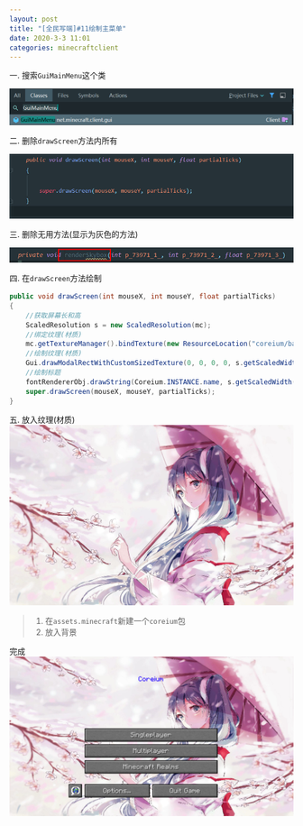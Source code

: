 ```yaml
---
layout: post
title: "[全民写端]#11绘制主菜单"
date: 2020-3-3 11:01
categories: minecraftclient
---
```

一. 搜索`GuiMainMenu`这个类

![11-1](/assets/minecraftclient/11-1.png)

二. 删除`drawScreen`方法内所有

![11-2](/assets/minecraftclient/11-2.png)

三. 删除无用方法(显示为灰色的方法)

![11-3](/assets/minecraftclient/11-3.png)

四. 在`drawScreen`方法绘制
```java
public void drawScreen(int mouseX, int mouseY, float partialTicks)
{
    //获取屏幕长和高
    ScaledResolution s = new ScaledResolution(mc);
    //绑定纹理(材质)
    mc.getTextureManager().bindTexture(new ResourceLocation("coreium/background.jpg"));
    //绘制纹理(材质)
    Gui.drawModalRectWithCustomSizedTexture(0, 0, 0, 0, s.getScaledWidth(), s.getScaledHeight(), s.getScaledWidth(), s.getScaledHeight());
    //绘制标题
    fontRendererObj.drawString(Coreium.INSTANCE.name, s.getScaledWidth() / 2 - fontRendererObj.getStringWidth(Coreium.INSTANCE.name) / 2, 30, new Color(30, 0, 255).getRGB());
    super.drawScreen(mouseX, mouseY, partialTicks);
}
```
五. 放入纹理(材质)
![background](/assets/minecraftclient/background.jpg)
> 1. 在`assets.minecraft`新建一个`coreium`包
> 2. 放入背景

完成
![11-4](/assets/minecraftclient/11-4.png)